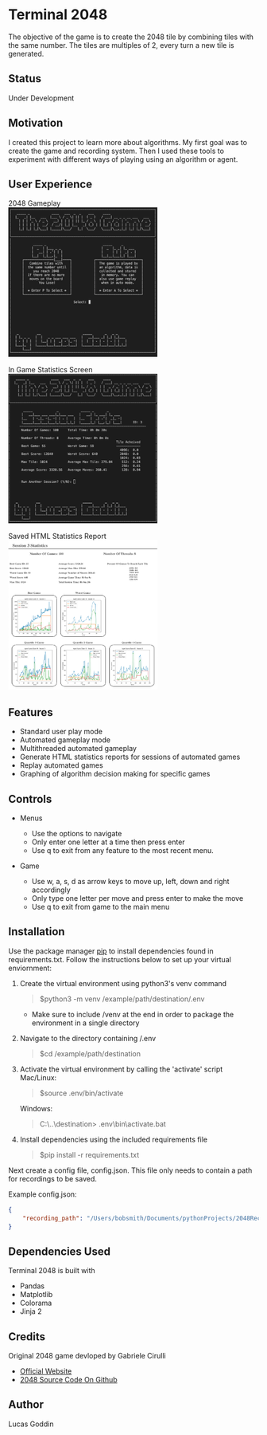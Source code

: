 # Terminal 2048
The objective of the game is to create the 2048 tile by combining tiles with the same number.
The tiles are multiples of 2, every turn a new tile is generated.  

## Status  
Under Development  

## Motivation
I created this project to learn more about algorithms. My first goal was to create the game and recording system. Then I used these tools to experiment with different ways of playing using an algorithm or agent.

## User Experience
2048 Gameplay
<br>
<img src="./docs/2048.gif" width="300" height="300" />

In Game Statistics Screen
<br>
<img src="./docs/TerminalStats.png" width="300" height="300" />

Saved HTML Statistics Report
<br>
<img src="./docs/HTMLStats.png" width="300" height="300" />


## Features
* Standard user play mode
* Automated gameplay mode
* Multithreaded automated gameplay
* Generate HTML statistics reports for sessions of automated games
* Replay automated games
* Graphing of algorithm decision making for specific games


## Controls
* Menus
    * Use the options to navigate
    * Only enter one letter at a time then press enter
    * Use q to exit from any feature to the most recent menu.

* Game
    * Use w, a, s, d as arrow keys to move up, left, down and right accordingly
    * Only type one letter per move and press enter to make the move
    * Use q to exit from game to the main menu

## Installation
Use the package manager [pip](https://pip.pypa.io/en/stable/) to install dependencies found in requirements.txt.
Follow the instructions below to set up your virtual enviornment:

1. Create the virtual environment using python3's venv command
    >$python3 -m venv /example/path/destination/.env
    - Make sure to include /venv at the end in order to package the environment in a single directory

2. Navigate to the directory containing /.env
    >$cd /example/path/destination
3. Activate the virtual environment by calling the 'activate' script
    Mac/Linux:

    >$source .env/bin/activate

    Windows:

    >C:\\..\destination> .env\\bin\\activate.bat

4. Install dependencies using the included requirements file
    >$pip install -r requirements.txt  

Next create a config file, config.json. This file only needs to contain a path for recordings to be saved.

Example config.json:

```json
{
    "recording_path": "/Users/bobsmith/Documents/pythonProjects/2048Recording"
}
```

## Dependencies Used
Terminal 2048 is built with
* Pandas
* Matplotlib
* Colorama 
* Jinja 2

## Credits
Original 2048 game devloped by Gabriele Cirulli
* [Official Website](https://play2048.co/)
* [2048 Source Code On Github](https://github.com/gabrielecirulli/2048)

## Author
Lucas Goddin

